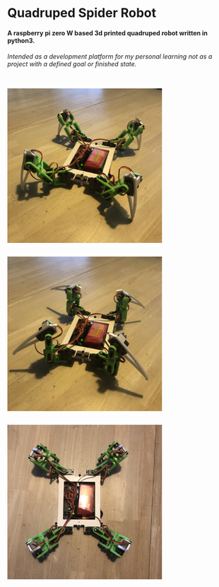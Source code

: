# Quadruped Spider Robot

#### A raspberry pi zero W based 3d printed quadruped robot written in python3.
###### Intended as a development platform for my personal learning not as a project with a defined goal or finished state.

<img style="display: inline; margin: 1em auto;" src="/images/legs_down.JPG" width="350"></img><img style="display: inline; margin: 1em auto;" src="/images/legs_up.JPG" width="350"></img><img style="display: inline; margin: 1em auto;" src="/images/top_down.JPG" width="350"></img>
